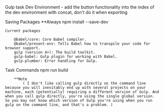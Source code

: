
<!-- 

npm run build

    gulp clean                  // starts on a blank folder
    gulp create_clickTags       // pulls data from config and creates tags
    gulp concat_clickTags       // places all the tags in one file
    gulp build_temp             // build template based on the config into "_working"
    gulp init_watchFiles        // prepares files for the "_watch" folder
    gulp clean_watchHTML        // removes html modules
    

gulp init_watchFiles && gulp server
-->



























































Gulp task
    Dev Environment
        - add the button functionality into the index of the dev environment with concat, don't do it when exporting


Saving Packages
**Always
    npm install --save-dev

    Current packages

        @babel/core: Core Babel compiler.
        @babel/present-env: Tells Babel how to transpile your code for browser support.
        gulp (version 4+): The build toolkit.
        gulp-babel: Gulp plugin for working with Babel.
        gulp-plumber: Error handling for Gulp.

Task Commands
    npm run build
    
        **Note
            ( I don't like calling gulp directly on the command line because you will inevitably end up with several projects on your machine, each (potentially) requiring a different version of Gulp. And when you call gulp directly, you're using the single global version. So you may not know which version of Gulp you're using when you run gulp on the command line, and that's a problem. )